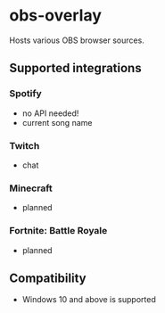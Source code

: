 # obs-overlay
Hosts various OBS browser sources.

## Supported integrations
### Spotify
- no API needed!
- current song name

### Twitch
- chat

### Minecraft
- planned

### Fortnite: Battle Royale
- planned

## Compatibility
- Windows 10 and above is supported
